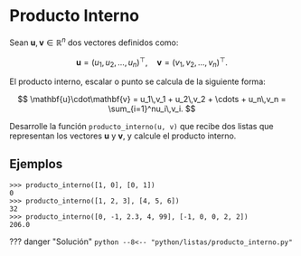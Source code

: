 # Producto Interno

Sean $\mathbf{u}, \mathbf{v} \in \mathbb{R}^n$ dos vectores definidos como:

$$
\mathbf{u} = \left(u_1, u_2, \dots, u_n\right)^{\top}, \quad
\mathbf{v} = \left(v_1, v_2, \dots, v_n\right)^{\top}.
$$

El producto interno, escalar o punto se calcula de la siguiente forma:

$$
\mathbf{u}\cdot\mathbf{v} = u_1\,v_1 + u_2\,v_2 + \cdots + u_n\,v_n = 
\sum_{i=1}^nu_i\,v_i.
$$

Desarrolle la función `producto_interno(u, v)` que recibe dos listas que representan los vectores $\mathbf{u}$ y $\mathbf{v}$, y calcule el producto interno.

## Ejemplos
```
>>> producto_interno([1, 0], [0, 1])
0
>>> producto_interno([1, 2, 3], [4, 5, 6])
32
>>> producto_interno([0, -1, 2.3, 4, 99], [-1, 0, 0, 2, 2])
206.0
```


??? danger "Solución"
    ```python
    --8<-- "python/listas/producto_interno.py"
    ```

